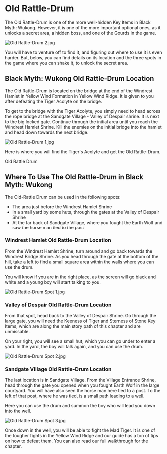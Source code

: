 # Old Rattle-Drum

The Old Rattle-Drum is one of the more well-hidden Key Items in Black Myth: Wukong. However, it is one of the more important optional ones, as it unlocks a secret area, a hidden boss, and one of the Gourds in the game. 

![Old Rattle-Drum 2.jpg](https://oyster.ignimgs.com/mediawiki/apis.ign.com/black-myth-wukong/a/a0/Old_Rattle-Drum_2.jpg)

You will have to venture off to find it, and figuring out where to use it is even harder. But, below, you can find details on its location and the three spots in the game where you can shake it, to unlock the secret area. 

## Black Myth: Wukong Old Rattle-Drum Location

The Old Rattle-Drum is located on the bridge at the end of the Windrest Hamlet in Yellow Wind Formation in Yellow Wind Ridge. It is given to you after defeating the Tiger Acolyte on the bridge. 

To get to the bridge with the Tiger Acolyte, you simply need to head across the rope bridge at the Sandgate Village - Valley of Despair shrine. It is next to the big locked gate. Continue through the initial area until you reach the Windrest Hamlet Shrine. Kill the enemies on the initial bridge into the hamlet and head down towards the next bridge. 

![Old Rattle-Drum 1.jpg](https://oyster.ignimgs.com/mediawiki/apis.ign.com/black-myth-wukong/0/0a/Old_Rattle-Drum_1.jpg)

Here is where you will find the Tiger's Acolyte and get the Old Rattle-Drum. 

Old Rattle Drum

## Where To Use The Old Rattle-Drum in Black Myth: Wukong

The Old-Rattle Drum can be used in the following spots: 

  * The area just before the Windrest Hamlet Shrine
  * In a small yard by some huts, through the gates at the Valley of Despair Shrine
  * At the far back of Sandgate Village, where you fought the Earth Wolf and saw the horse man tied to the post

### Windrest Hamlet Old Rattle-Drum Location

From the Windrest Hamlet Shrine, turn around and go back towards the Windrest Bridge Shrine. As you head through the gate at the bottom of the hill, take a left to find a small square area within the walls where you can use the drum. 

You will know if you are in the right place, as the screen will go black and white and a young boy will start talking to you. 

![Old Rattle-Drum Spot 1.jpg](https://oyster.ignimgs.com/mediawiki/apis.ign.com/black-myth-wukong/7/7f/Old_Rattle-Drum_Spot_1.jpg)

### Valley of Despair Old Rattle-Drum Location

From that spot, head back to the Valley of Despair Shrine. Go through the large gate, you will need the Keeness of Tiger and Sterness of Stone Key Items, which are along the main story path of this chapter and are unmissable. 

On your right, you will see a small hut, which you can go under to enter a yard. In the yard, the boy will talk again, and you can use the drum. 

![Old Rattle-Drum Spot 2.jpg](https://oyster.ignimgs.com/mediawiki/apis.ign.com/black-myth-wukong/1/1c/Old_Rattle-Drum_Spot_2.jpg)

### Sandgate Village Old Rattle-Drum Location

The last location is in Sandgate Village. From the Village Entrance Shrine, head through the gate you opened when you fought Earth Wolf in the large courtyard. You will have also seen the horse man here tied to a post. To the left of that post, where he was tied, is a small path leading to a well. 

Here you can use the drum and summon the boy who will lead you down into the well. 

![Old Rattle-Drum Spot 3.jpg](https://oyster.ignimgs.com/mediawiki/apis.ign.com/black-myth-wukong/9/91/Old_Rattle-Drum_Spot_3.jpg)

Once down in the well, you will be able to fight the Mad Tiger. It is one of the tougher fights in the Yellow Wind Ridge and our guide has a ton of tips on how to defeat them. You can also read our full walkthrough for the chapter. 
